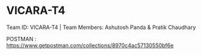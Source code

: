 # VICARA-T4

Team ID: VICARA-T4 | Team Members: Ashutosh Panda &amp; Pratik Chaudhary

POSTMAN : https://www.getpostman.com/collections/8970c4ac57130550bf6e
